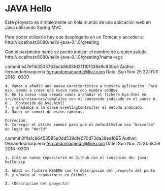 JAVA Hello
==============

Este proyecto es simplemente un hola mundo de una aplicación web en Java utilizando Spring MVC.

Para poder utilizarlo hay que desplegarlo en un Tomcat y acceder a:
http://localhost:8080/hello-java-0.1.0/greeting

Con el parámetro name se puede indicar el nombre de a quien saluda
http://localhost:8080/hello-java-0.1.0/greeting?name=egc

commit a47ef1b3503763acb8b83fd21110f339a9c830ce
Author: fernandodmaqueda <fernandomaqueda@live.com>
Date:   Sun Nov 25 22:01:11 2018 -0300

    4. Vamos a añadir una nueva característica a nuestra aplicación. Para eso, vamos a crear una nueva rama con nombre addBye
    5. En la nueva rama creada vamos a añadir el fichero bye.html en src/main/resources/templates con el contenido indicado en el punto 6.
    6 . (Contenido de bye.html)
    7. y añadimos a la clase GreetingController el método indicado.
    8. Hacer un commit de estos cambios.
    
    Correción:
    9. Corregir el último commit para que el defaultValue sea "Universe" en lugar de "World"

commit 8f4a1cb6453585a0dd539dfe070d73da38ea1695
Author: fernandodmaqueda <fernandomaqueda@live.com>
Date:   Sun Nov 25 21:53:58 2018 -0300

    1. Creá un nuevo repositorio en Github con el contenido de: java-hello.zip
    
    2. Añadí un fichero README con la descripción del proyecto del punto 3. y súbelo al repositorio en Github:
    
    3. (Descripción del proyecto)
